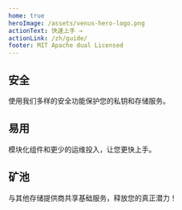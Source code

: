 ```yaml
---
home: true
heroImage: /assets/venus-hero-logo.png
actionText: 快速上手 →
actionLink: /zh/guide/
footer: MIT Apache dual Licensed 
---
```


<div class="features">
  <div class="feature">
    <h2>安全</h2>
    <p>使用我们多样的安全功能保护您的私钥和存储服务。</p>
  </div>
  <div class="feature">
    <h2>易用</h2>
    <p>模块化组件和更少的运维投入，让您更快上手。</p>
  </div>
  
  <div class="feature">
    <h2>矿池</h2>
    <p>与其他存储提供商共享基础服务，释放您的真正潜力！</p>
  </div>
</div>